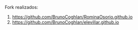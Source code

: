 Fork realizados:

1. https://github.com/BrunoCoghlan/RominaOsorio.github.io
2. https://github.com/BrunoCoghlan/elevillar.github.io